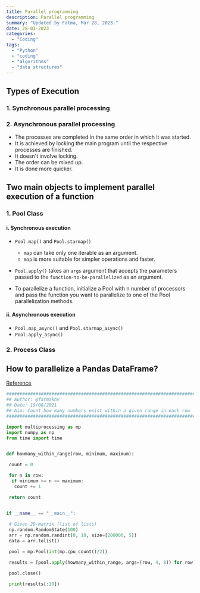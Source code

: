 ```yaml
---
title: Parallel programming
description: Parallel programming
summary: "Updated by Fatma, Mar 28, 2023."
date: 28-03-2023
categories:
  - "Coding"
tags:
  - "Python"
  - "coding"
  - "algorithms"
  - "data structures"
---
```

## Types of Execution

### 1. Synchronous parallel processing

### 2. Asynchronous parallel processing

- The processes are completed in the same order in which it was started.
- It is achieved by locking the main program until the respective processes are finished.
- It doesn't involve locking.
- The order can be mixed up.
- It is done more quicker.

## Two main objects to implement parallel execution of a function

### 1. Pool Class

#### i. Synchronous execution

- `Pool.map()` and `Pool.starmap()`
  - `map` can take only one iterable as an argument.
  - `map` is more suitable for simpler operations and faster.

- `Pool.apply()` takes an `args` argument that accepts the parameters passed to the `function-to-be-parallelized` as an argument.

- To parallelize a function, initialize a Pool with n number of processors and pass the function you want to parallelize to one of the Pool parallelization methods.

#### ii. Asynchronous execution

- `Pool.map_async()` and `Pool.starmap_async()`
- `Pool.apply_async()`

### 2. Process Class

## How to parallelize a Pandas DataFrame?

[Reference](https://www.machinelearningplus.com/python/parallel-processing-python/)

```python
##############################################################################
## Author: @fatmakhv
## Date: 19/08/2021
## Aim: Count how many numbers exist within a given range in each row
##############################################################################

import multiprocessing as mp
import numpy as np
from time import time


def howmany_within_range(row, minimum, maximum):

 count = 0

 for n in row:
  if minimum <= n <= maximum:
   count += 1

 return count


if __name__ == "__main__":
 
 # Given 2D-matrix (list of lists)
 np.random.RandomState(100)
 arr = np.random.randint(0, 10, size=[200000, 5])
 data = arr.tolist()

 pool = mp.Pool(int(mp.cpu_count()/2))

 results = [pool.apply(howmany_within_range, args=(row, 4, 8)) for row in data]

 pool.close()

 print(results[:10])
```

